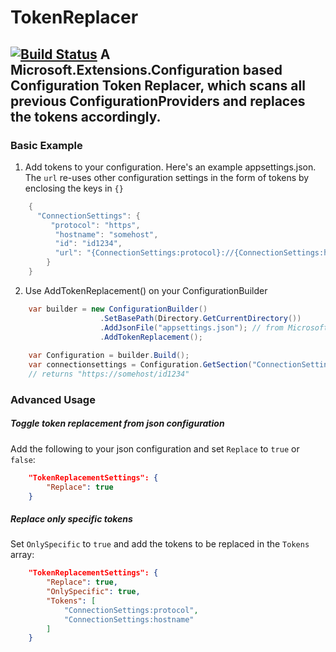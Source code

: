 TokenReplacer
=======
[![Build Status](https://travis-ci.org/a-khanna/TokenReplacer.svg?branch=master)](https://travis-ci.org/a-khanna/TokenReplacer)
A Microsoft.Extensions.Configuration based Configuration Token Replacer, which scans all previous ConfigurationProviders and replaces the tokens accordingly.
---
### Basic Example
1. Add tokens to your configuration. 
Here's an example appsettings.json. The `url` re-uses other configuration settings in the form of tokens by enclosing the keys in `{}`
```csharp
    {
      "ConnectionSettings": {
         "protocol": "https",
          "hostname": "somehost",
          "id": "id1234",
          "url": "{ConnectionSettings:protocol}://{ConnectionSettings:hostname}/{ConnectionSettings:id}"
        }
    }
```
2. Use AddTokenReplacement() on your ConfigurationBuilder
```csharp
    var builder = new ConfigurationBuilder()
                    .SetBasePath(Directory.GetCurrentDirectory())
                    .AddJsonFile("appsettings.json"); // from Microsoft.Extensions.Configuration.Json
                    .AddTokenReplacement();
                    
    var Configuration = builder.Build();
    var connectionsettings = Configuration.GetSection("ConnectionSettings")["url"];
    // returns "https://somehost/id1234"
```

### Advanced Usage
##### Toggle token replacement from json configuration
Add the following to your json configuration and set `Replace` to `true` or `false`:
```json
    "TokenReplacementSettings": {
        "Replace": true
    }
```
##### Replace only specific tokens
Set `OnlySpecific` to `true` and add the tokens to be replaced in the `Tokens` array:
```json
    "TokenReplacementSettings": {
        "Replace": true,
        "OnlySpecific": true,
        "Tokens": [
            "ConnectionSettings:protocol",
            "ConnectionSettings:hostname"
        ]
    }
```